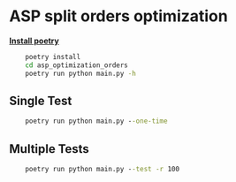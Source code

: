 # ASP split orders optimization

**[Install poetry](https://python-poetry.org/docs/)**

```cmd
    poetry install
    cd asp_optimization_orders
    poetry run python main.py -h
```

## Single Test

```cmd
    poetry run python main.py --one-time
```

## Multiple Tests

```cmd
    poetry run python main.py --test -r 100
```

